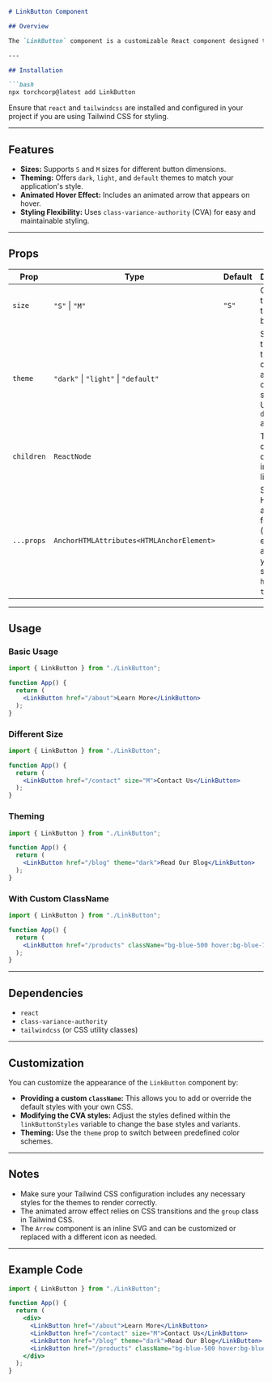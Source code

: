 ```markdown
# LinkButton Component

## Overview

The `LinkButton` component is a customizable React component designed to create visually appealing and interactive link buttons. It features animated hover effects and supports different sizes and themes.

---

## Installation

```bash
npx torchcorp@latest add LinkButton
```


Ensure that `react` and `tailwindcss` are installed and configured in your project if you are using Tailwind CSS for styling.

---

## Features

*   **Sizes:** Supports `S` and `M` sizes for different button dimensions.
*   **Theming:** Offers `dark`, `light`, and `default` themes to match your application's style.
*   **Animated Hover Effect:** Includes an animated arrow that appears on hover.
*   **Styling Flexibility:** Uses `class-variance-authority` (CVA) for easy and maintainable styling.

---

## Props

| Prop        | Type                                               | Default      | Description                                                                                                                                                |
| ----------- | -------------------------------------------------- | ------------ | ---------------------------------------------------------------------------------------------------------------------------------------------------------- |
| `size`      | `"S"` \| `"M"`                                     | `"S"`        | Controls the size of the link button.                                                                                                                       |
| `theme`     | `"dark"` \| `"light"` \| `"default"`               |              | Sets the theme for the component, affecting its color scheme. Uses the `data-theme` attribute.                                                               |
| `children`  | `ReactNode`                                          |              | The text or content displayed inside the link button.                                                                                                     |
| `...props`  | `AnchorHTMLAttributes<HTMLAnchorElement>`            |              | Standard HTML attributes for the `a` (anchor) element, allowing you to specify `href`, `target`, etc.                                                    |

---

## Usage

### Basic Usage

```jsx
import { LinkButton } from "./LinkButton";

function App() {
  return (
    <LinkButton href="/about">Learn More</LinkButton>
  );
}
```

### Different Size

```jsx
import { LinkButton } from "./LinkButton";

function App() {
  return (
    <LinkButton href="/contact" size="M">Contact Us</LinkButton>
  );
}
```

### Theming

```jsx
import { LinkButton } from "./LinkButton";

function App() {
  return (
    <LinkButton href="/blog" theme="dark">Read Our Blog</LinkButton>
  );
}
```

### With Custom ClassName

```jsx
import { LinkButton } from "./LinkButton";

function App() {
  return (
    <LinkButton href="/products" className="bg-blue-500 hover:bg-blue-700 text-white">View Products</LinkButton>
  );
}
```

---

## Dependencies

*   `react`
*   `class-variance-authority`
*   `tailwindcss` (or CSS utility classes)

---

## Customization

You can customize the appearance of the `LinkButton` component by:

*   **Providing a custom `className`:** This allows you to add or override the default styles with your own CSS.
*   **Modifying the CVA styles:** Adjust the styles defined within the `linkButtonStyles` variable to change the base styles and variants.
*   **Theming:** Use the `theme` prop to switch between predefined color schemes.

---

## Notes

*   Make sure your Tailwind CSS configuration includes any necessary styles for the themes to render correctly.
*   The animated arrow effect relies on CSS transitions and the `group` class in Tailwind CSS.
*   The `Arrow` component is an inline SVG and can be customized or replaced with a different icon as needed.

---

## Example Code

```jsx
import { LinkButton } from "./LinkButton";

function App() {
  return (
    <div>
      <LinkButton href="/about">Learn More</LinkButton>
      <LinkButton href="/contact" size="M">Contact Us</LinkButton>
      <LinkButton href="/blog" theme="dark">Read Our Blog</LinkButton>
      <LinkButton href="/products" className="bg-blue-500 hover:bg-blue-700 text-white">View Products</LinkButton>
    </div>
  );
}
```
